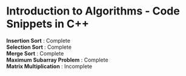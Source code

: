 # Introduction to Algorithms - Code Snippets in C++ #
**Insertion Sort** : Complete  
**Selection Sort** : Complete  
**Merge Sort** : Complete  
**Maximum Subarray Problem** : Complete  
**Matrix Multiplication** : Incomplete  
